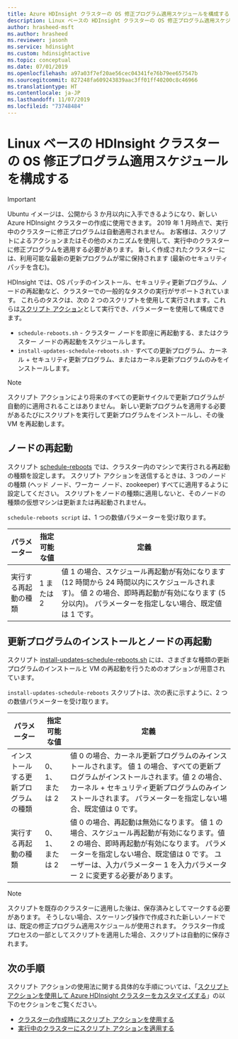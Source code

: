 ```yaml
---
title: Azure HDInsight クラスターの OS 修正プログラム適用スケジュールを構成する
description: Linux ベースの HDInsight クラスターの OS 修正プログラム適用スケジュールを構成する方法について説明します。
author: hrasheed-msft
ms.author: hrasheed
ms.reviewer: jasonh
ms.service: hdinsight
ms.custom: hdinsightactive
ms.topic: conceptual
ms.date: 07/01/2019
ms.openlocfilehash: a97a03f7ef20ae56cec04341fe76b79ee657547b
ms.sourcegitcommit: 827248fa609243839aac3ff01ff40200c8c46966
ms.translationtype: HT
ms.contentlocale: ja-JP
ms.lasthandoff: 11/07/2019
ms.locfileid: "73748484"
---
```

# <a name="configure-the-os-patching-schedule-for-linux-based-hdinsight-clusters"></a>Linux ベースの HDInsight クラスターの OS 修正プログラム適用スケジュールを構成する

> [!IMPORTANT]
> Ubuntu イメージは、公開から 3 か月以内に入手できるようになり、新しい Azure HDInsight クラスターの作成に使用できます。 2019 年 1 月時点で、実行中のクラスターに修正プログラムは自動適用されません。 お客様は、スクリプトによるアクションまたはその他のメカニズムを使用して、実行中のクラスターに修正プログラムを適用する必要があります。 新しく作成されたクラスターには、利用可能な最新の更新プログラムが常に保持されます (最新のセキュリティ パッチを含む)。

HDInsight では、OS パッチのインストール、セキュリティ更新プログラム、ノードの再起動など、クラスターでの一般的なタスクの実行がサポートされています。 これらのタスクは、次の 2 つのスクリプトを使用して実行されます。これらは[スクリプト アクション](hdinsight-hadoop-customize-cluster-linux.md)として実行でき、パラメーターを使用して構成できます。

- `schedule-reboots.sh` - クラスター ノードを即座に再起動する、またはクラスター ノードの再起動をスケジュールします。
- `install-updates-schedule-reboots.sh` - すべての更新プログラム、カーネル + セキュリティ更新プログラム、またはカーネル更新プログラムのみをインストールします。

> [!NOTE]  
> スクリプト アクションにより将来のすべての更新サイクルで更新プログラムが自動的に適用されることはありません。 新しい更新プログラムを適用する必要があるたびにスクリプトを実行して更新プログラムをインストールし、その後 VM を再起動します。

## <a name="restart-nodes"></a>ノードの再起動
  
スクリプト [schedule-reboots](https://hdiconfigactions.blob.core.windows.net/linuxospatchingrebootconfigv02/schedule-reboots.sh) では、クラスター内のマシンで実行される再起動の種類を設定します。 スクリプト アクションを送信するときは、3 つのノードの種類 (ヘッド ノード、ワーカー ノード、zookeeper) すべてに適用するように設定してください。 スクリプトをノードの種類に適用しないと、そのノードの種類の仮想マシンは更新または再起動されません。

`schedule-reboots script` は、1 つの数値パラメーターを受け取ります。

| パラメーター | 指定可能な値 | 定義 |
| --- | --- | --- |
| 実行する再起動の種類 | 1 または 2 | 値 1 の場合、スケジュール再起動が有効になります (12 時間から 24 時間以内にスケジュールされます)。 値 2 の場合、即時再起動が有効になります (5 分以内)。 パラメーターを指定しない場合、既定値は 1 です。 |  

## <a name="install-updates-and-restart-nodes"></a>更新プログラムのインストールとノードの再起動

スクリプト [install-updates-schedule-reboots.sh](https://hdiconfigactions.blob.core.windows.net/linuxospatchingrebootconfigv02/install-updates-schedule-reboots.sh) には、さまざまな種類の更新プログラムのインストールと VM の再起動を行うためのオプションが用意されています。

`install-updates-schedule-reboots` スクリプトは、次の表に示すように、2 つの数値パラメーターを受け取ります。

| パラメーター | 指定可能な値 | 定義 |
| --- | --- | --- |
| インストールする更新プログラムの種類 | 0、1、または 2 | 値 0 の場合、カーネル更新プログラムのみインストールされます。 値 1 の場合、すべての更新プログラムがインストールされます。値 2 の場合、カーネル + セキュリティ更新プログラムのみインストールされます。 パラメーターを指定しない場合、既定値は 0 です。 |
| 実行する再起動の種類 | 0、1、または 2 | 値 0 の場合、再起動は無効になります。 値 1 の場合、スケジュール再起動が有効になります。値 2 の場合、即時再起動が有効になります。 パラメーターを指定しない場合、既定値は 0 です。 ユーザーは、入力パラメーター 1 を入力パラメーター 2 に変更する必要があります。 |

> [!NOTE]
> スクリプトを既存のクラスターに適用した後は、保存済みとしてマークする必要があります。 そうしない場合、スケーリング操作で作成された新しいノードでは、既定の修正プログラム適用スケジュールが使用されます。 クラスター作成プロセスの一部としてスクリプトを適用した場合、スクリプトは自動的に保存されます。

## <a name="next-steps"></a>次の手順

スクリプト アクションの使用法に関する具体的な手順については、「[スクリプト アクションを使用して Azure HDInsight クラスターをカスタマイズする](hdinsight-hadoop-customize-cluster-linux.md)」の以下のセクションをご覧ください。

* [クラスターの作成時にスクリプト アクションを使用する](hdinsight-hadoop-customize-cluster-linux.md#use-a-script-action-during-cluster-creation)
* [実行中のクラスターにスクリプト アクションを適用する](hdinsight-hadoop-customize-cluster-linux.md#apply-a-script-action-to-a-running-cluster)
